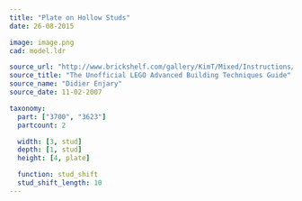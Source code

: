 ```yaml
---
title: "Plate on Hollow Studs"
date: 26-08-2015

image: image.png
cad: model.ldr

source_url: "http://www.brickshelf.com/gallery/KimT/Mixed/Instructions/advbuilding.pdf"
source_title: "The Unofficial LEGO Advanced Building Techniques Guide"
source_name: "Didier Enjary"
source_date: 11-02-2007

taxonomy:
  part: ["3700", "3623"]
  partcount: 2

  width: [3, stud]
  depth: [1, stud]
  height: [4, plate]

  function: stud_shift
  stud_shift_length: 10
---
```

